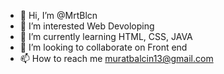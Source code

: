 - 👋 Hi, I’m @MrtBlcn
- 👀 I’m interested Web Devoloping
- 🌱 I’m currently learning HTML, CSS, JAVA
- 💞️ I’m looking to collaborate on Front end
- 📫 How to reach me muratbalcin13@gmail.com 

<!---
MrtBlcn/MrtBlcn is a ✨ special ✨ repository because its `README.md` (this file) appears on your GitHub profile.
You can click the Preview link to take a look at your changes.
--->
